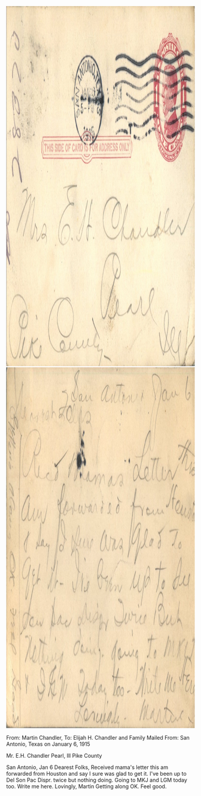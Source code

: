 <html><body><img class="alignnone size-full wp-image-2220" src="/wp-content/uploads/2015/01/postcard-2014-20150102_13275133_0185.jpg" alt="postcard-2014-20150102_13275133_0185" width="1509" height="961"> <img class="alignnone size-full wp-image-2221" src="/wp-content/uploads/2015/01/postcard-2014-20150102_13275893_0186.jpg" alt="postcard-2014-20150102_13275893_0186" width="1543" height="963">

From: Martin Chandler, To: Elijah H. Chandler and Family
Mailed From: San Antonio, Texas on January 6, 1915

Mr. E.H. Chandler
Pearl, Ill
Pike County

San Antonio, Jan 6
Dearest Folks,
Received mama's letter this am forwarded from Houston and say I sure was glad to get it. I've been up to Del Son Pac Dispr. twice but nothing doing. Going to MKJ and LGM today too. Write me here.
Lovingly,
Martin
Getting along OK. Feel good.</body></html>